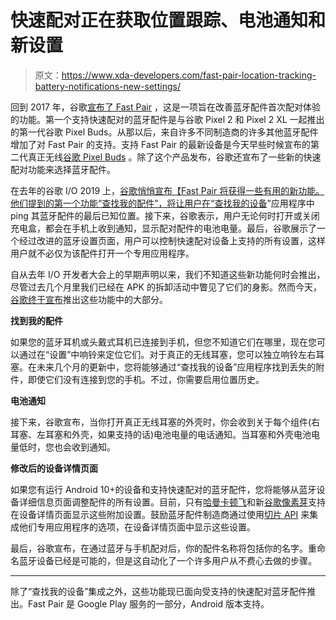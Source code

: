 # 快速配对正在获取位置跟踪、电池通知和新设置

> 原文：<https://www.xda-developers.com/fast-pair-location-tracking-battery-notifications-new-settings/>

回到 2017 年，谷歌[宣布了 Fast Pair](https://www.xda-developers.com/fast-pair-quick-bluetooth-pairing-headphones/) ，这是一项旨在改善蓝牙配件首次配对体验的功能。第一个支持快速配对的蓝牙配件是与谷歌 Pixel 2 和 Pixel 2 XL 一起推出的第一代谷歌 Pixel Buds。从那以后，来自许多不同制造商的许多其他蓝牙配件增加了对 Fast Pair 的支持。支持 Fast Pair 的最新设备是今天早些时候宣布的第二代真正无线[谷歌 Pixel Buds](https://www.xda-developers.com/google-pixel-buds-2-available-now/) 。除了这个产品发布，谷歌还宣布了一些新的快速配对功能来选择蓝牙配件。

在去年的谷歌 I/O 2019 上，[谷歌悄悄宣布【Fast Pair 将获得一些有用的新功能。他们提到的第一个功能“查找我的配件”，将让用户在“](https://www.xda-developers.com/android-q-bluetooth-revamp-fast-pair-find-my-accessories/)[查找我的设备](https://play.google.com/store/apps/details?id=com.google.android.apps.adm)”应用程序中 ping 其蓝牙配件的最后已知位置。接下来，谷歌表示，用户无论何时打开或关闭充电盒，都会在手机上收到通知，显示配对配件的电池电量。最后，谷歌展示了一个经过改进的蓝牙设置页面，用户可以控制快速配对设备上支持的所有设置，这样用户就不必仅为该配件打开一个专用应用程序。

自从去年 I/O 开发者大会上的早期声明以来，我们不知道这些新功能何时会推出，尽管过去几个月里我们已经在 APK 的拆卸活动中瞥见了它们的身影。然而今天，[谷歌终于宣布](https://www.blog.google/products/android/fast-pair-easier-bluetooth/)推出这些功能中的大部分。

**找到我的配件**

如果您的蓝牙耳机或头戴式耳机已连接到手机，但您不知道它们在哪里，现在您可以通过在“设置”中响铃来定位它们。对于真正的无线耳塞，您可以独立响铃左右耳塞。在未来几个月的更新中，您将能够通过“查找我的设备”应用程序找到丢失的附件，即使它们没有连接到您的手机。不过，你需要启用位置历史。

**电池通知**

接下来，谷歌宣布，当你打开真正无线耳塞的外壳时，你会收到关于每个组件(右耳塞、左耳塞和外壳，如果支持的话)电池电量的电话通知。当耳塞和外壳电池电量低时，您也会收到通知。

**修改后的设备详情页面**

如果您有运行 Android 10+的设备和支持快速配对的蓝牙配件，您将能够从蓝牙设备详细信息页面调整配件的所有设置。目前，只有[哈曼卡顿飞](https://www.harmankardon.com/true-wireless-headphones/FLYTWS-.html)和新[谷歌像素芽](https://store.google.com/us/product/pixel_buds)支持在设备详情页面显示这些附加设置。鼓励蓝牙配件制造商通过使用[切片 API](https://developer.android.com/guide/slices) 来集成他们专用应用程序的选项，在设备详情页面中显示这些设置。

最后，谷歌宣布，在通过蓝牙与手机配对后，你的配件名称将包括你的名字。重命名蓝牙设备已经是可能的，但是这自动化了一个许多用户从不费心去做的步骤。

* * *

除了“查找我的设备”集成之外，这些功能现已面向受支持的快速配对蓝牙配件推出。Fast Pair 是 Google Play 服务的一部分，Android 版本支持。